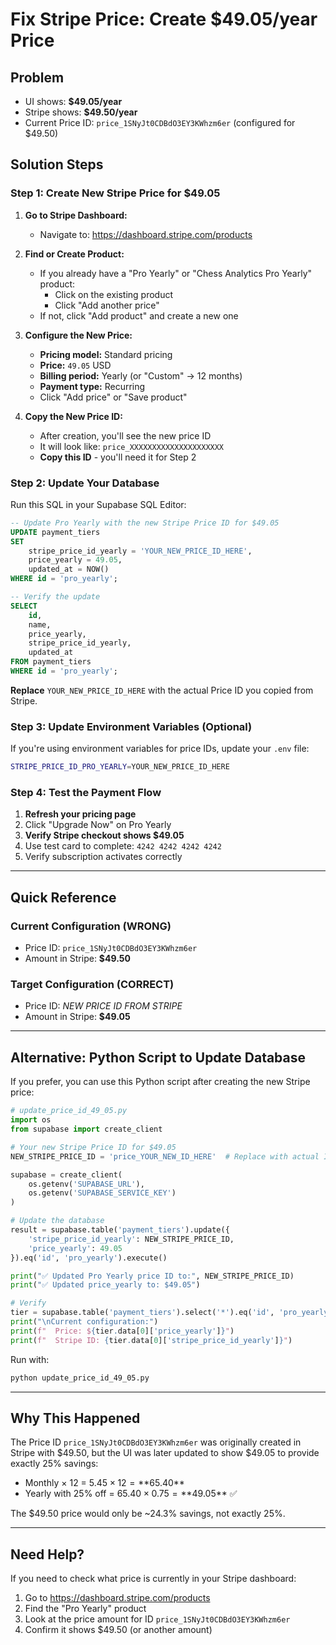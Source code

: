 # Fix Stripe Price: Create $49.05/year Price

## Problem
- UI shows: **$49.05/year**
- Stripe shows: **$49.50/year**
- Current Price ID: `price_1SNyJt0CDBdO3EY3KWhzm6er` (configured for $49.50)

## Solution Steps

### Step 1: Create New Stripe Price for $49.05

1. **Go to Stripe Dashboard:**
   - Navigate to: https://dashboard.stripe.com/products

2. **Find or Create Product:**
   - If you already have a "Pro Yearly" or "Chess Analytics Pro Yearly" product:
     - Click on the existing product
     - Click "Add another price"
   - If not, click "Add product" and create a new one

3. **Configure the New Price:**
   - **Pricing model:** Standard pricing
   - **Price:** `49.05` USD
   - **Billing period:** Yearly (or "Custom" → 12 months)
   - **Payment type:** Recurring
   - Click "Add price" or "Save product"

4. **Copy the New Price ID:**
   - After creation, you'll see the new price ID
   - It will look like: `price_XXXXXXXXXXXXXXXXXXXXX`
   - **Copy this ID** - you'll need it for Step 2

### Step 2: Update Your Database

Run this SQL in your Supabase SQL Editor:

```sql
-- Update Pro Yearly with the new Stripe Price ID for $49.05
UPDATE payment_tiers
SET
    stripe_price_id_yearly = 'YOUR_NEW_PRICE_ID_HERE',
    price_yearly = 49.05,
    updated_at = NOW()
WHERE id = 'pro_yearly';

-- Verify the update
SELECT
    id,
    name,
    price_yearly,
    stripe_price_id_yearly,
    updated_at
FROM payment_tiers
WHERE id = 'pro_yearly';
```

**Replace** `YOUR_NEW_PRICE_ID_HERE` with the actual Price ID you copied from Stripe.

### Step 3: Update Environment Variables (Optional)

If you're using environment variables for price IDs, update your `.env` file:

```bash
STRIPE_PRICE_ID_PRO_YEARLY=YOUR_NEW_PRICE_ID_HERE
```

### Step 4: Test the Payment Flow

1. **Refresh your pricing page**
2. Click "Upgrade Now" on Pro Yearly
3. **Verify Stripe checkout shows $49.05**
4. Use test card to complete: `4242 4242 4242 4242`
5. Verify subscription activates correctly

---

## Quick Reference

### Current Configuration (WRONG)
- Price ID: `price_1SNyJt0CDBdO3EY3KWhzm6er`
- Amount in Stripe: **$49.50**

### Target Configuration (CORRECT)
- Price ID: *NEW PRICE ID FROM STRIPE*
- Amount in Stripe: **$49.05**

---

## Alternative: Python Script to Update Database

If you prefer, you can use this Python script after creating the new Stripe price:

```python
# update_price_id_49_05.py
import os
from supabase import create_client

# Your new Stripe Price ID for $49.05
NEW_STRIPE_PRICE_ID = 'price_YOUR_NEW_ID_HERE'  # Replace with actual ID

supabase = create_client(
    os.getenv('SUPABASE_URL'),
    os.getenv('SUPABASE_SERVICE_KEY')
)

# Update the database
result = supabase.table('payment_tiers').update({
    'stripe_price_id_yearly': NEW_STRIPE_PRICE_ID,
    'price_yearly': 49.05
}).eq('id', 'pro_yearly').execute()

print("✅ Updated Pro Yearly price ID to:", NEW_STRIPE_PRICE_ID)
print("✅ Updated price_yearly to: $49.05")

# Verify
tier = supabase.table('payment_tiers').select('*').eq('id', 'pro_yearly').execute()
print("\nCurrent configuration:")
print(f"  Price: ${tier.data[0]['price_yearly']}")
print(f"  Stripe ID: {tier.data[0]['stripe_price_id_yearly']}")
```

Run with:
```bash
python update_price_id_49_05.py
```

---

## Why This Happened

The Price ID `price_1SNyJt0CDBdO3EY3KWhzm6er` was originally created in Stripe with $49.50, but the UI was later updated to show $49.05 to provide exactly 25% savings:

- Monthly × 12 = $5.45 × 12 = **$65.40**
- Yearly with 25% off = $65.40 × 0.75 = **$49.05** ✅

The $49.50 price would only be ~24.3% savings, not exactly 25%.

---

## Need Help?

If you need to check what price is currently in your Stripe dashboard:
1. Go to https://dashboard.stripe.com/products
2. Find the "Pro Yearly" product
3. Look at the price amount for ID `price_1SNyJt0CDBdO3EY3KWhzm6er`
4. Confirm it shows $49.50 (or another amount)
